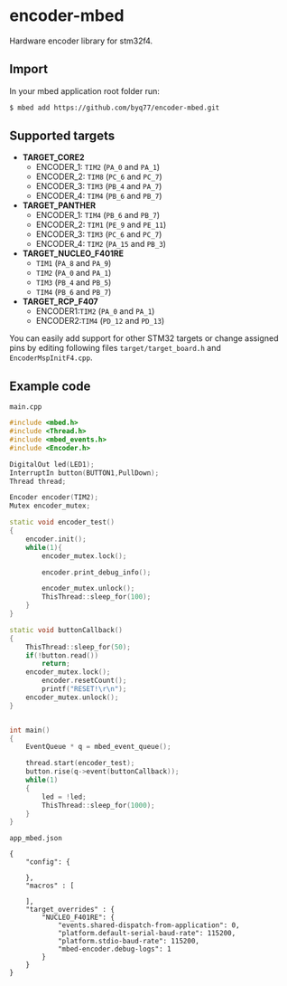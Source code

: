 # encoder-mbed
Hardware encoder library for stm32f4.

## Import
In your mbed application root folder run:

```bash
$ mbed add https://github.com/byq77/encoder-mbed.git
```

## Supported targets

* **TARGET_CORE2**
    * ENCODER_1: `TIM2` (`PA_0` and `PA_1`) 
    * ENCODER_2: `TIM8` (`PC_6` and `PC_7`)
    * ENCODER_3: `TIM3` (`PB_4` and `PA_7`)
    * ENCODER_4: `TIM4` (`PB_6` and `PB_7`)
* **TARGET_PANTHER**
    * ENCODER_1: `TIM4` (`PB_6` and `PB_7`)
    * ENCODER_2: `TIM1` (`PE_9` and `PE_11`)
    * ENCODER_3: `TIM3` (`PC_6` and `PC_7`)
    * ENCODER_4: `TIM2` (`PA_15` and `PB_3`)
* **TARGET_NUCLEO_F401RE**
    * `TIM1` (`PA_8` and `PA_9`)
    * `TIM2` (`PA_0` and `PA_1`)
    * `TIM3` (`PB_4` and `PB_5`)
    * `TIM4` (`PB_6` and `PB_7`)
* **TARGET_RCP_F407**
    * ENCODER1:`TIM2` (`PA_0` and `PA_1`)
    * ENCODER2:`TIM4` (`PD_12` and `PD_13`)

You can easily add support for other STM32 targets or change assigned pins by editing following files `target/target_board.h` and `EncoderMspInitF4.cpp`.

## Example code

`main.cpp`
```cpp
#include <mbed.h>
#include <Thread.h>
#include <mbed_events.h>
#include <Encoder.h>

DigitalOut led(LED1);
InterruptIn button(BUTTON1,PullDown);
Thread thread;

Encoder encoder(TIM2);
Mutex encoder_mutex;

static void encoder_test()
{
    encoder.init();
    while(1){
        encoder_mutex.lock();

        encoder.print_debug_info();

        encoder_mutex.unlock();
        ThisThread::sleep_for(100);
    }
}

static void buttonCallback()
{
    ThisThread::sleep_for(50);
    if(!button.read())
        return;
    encoder_mutex.lock();
        encoder.resetCount();
        printf("RESET!\r\n");
    encoder_mutex.unlock();
}


int main()
{
    EventQueue * q = mbed_event_queue();

    thread.start(encoder_test);
    button.rise(q->event(buttonCallback));
    while(1)
    {
        led = !led;
        ThisThread::sleep_for(1000);
    }
}
```

`app_mbed.json`
```
{
    "config": {
       
    },
    "macros" : [
        
    ],
    "target_overrides" : {
        "NUCLEO_F401RE": {
            "events.shared-dispatch-from-application": 0,
            "platform.default-serial-baud-rate": 115200,
            "platform.stdio-baud-rate": 115200,
            "mbed-encoder.debug-logs": 1
        }
    }
}
```
